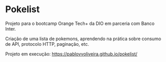 # Pokelist
Projeto para o bootcamp Orange Tech+ da DIO em parceria com Banco Inter.

Criação de uma lista de pokemons, aprendendo na prática sobre consumo de API, protocolo HTTP, paginação, etc. 

Projeto em execução: https://pablovvoliveira.github.io/pokelist/

